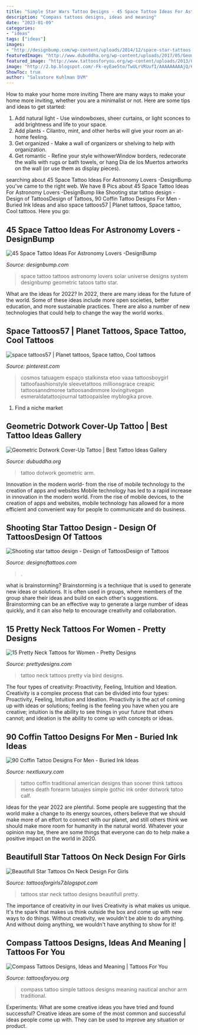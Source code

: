 ```yaml
---
title: "Simple Star Wars Tattoo Designs - 45 Space Tattoo Ideas For Astronomy Lovers -designbump"
description: "Compass tattoos designs, ideas and meaning"
date: "2023-01-09"
categories:
- "ideas"
tags: ["ideas"]
images:
- "http://designbump.com/wp-content/uploads/2014/12/space-star-tattoos-9.jpg"
featuredImage: "http://www.dubuddha.org/wp-content/uploads/2017/05/Geometric-Dotwork-Cover-Up-Tattoo-by-Luke-Docwork-728x910.jpg"
featured_image: "http://www.tattoosforyou.org/wp-content/uploads/2013/09/Simple-Compass-Tattoo-764x1024.jpg"
image: "http://2.bp.blogspot.com/-Fk-oyEae5to/TwULrVRUufI/AAAAAAAAAjQ/6QLATdH67NA/s640/star+tattoos+design+on+nect+for+girls+1.jpg"
ShowToc: true
author: "Salvatore Kuhlman DVM"
---
```



How to make your home more inviting
There are many ways to make your home more inviting, whether you are a minimalist or not. Here are some tips and ideas to get started:
1. Add natural light - Use windowboxes, sheer curtains, or light sconces to add brightness and life to your space.
2. Add plants - Cilantro, mint, and other herbs will give your room an at-home feeling.
3. Get organized - Make a wall of organizers or shelving to help with organization.
4. Get romantic - Refine your style withowerWindow borders, redecorate the walls with rugs or bath towels, or hang Dia de los Muertos artworks on the wall (or use them as display pieces).

	

		
searching about 45 Space Tattoo Ideas For Astronomy Lovers -DesignBump you've came to the right web. We have 8 Pics about 45 Space Tattoo Ideas For Astronomy Lovers -DesignBump like Shooting star tattoo design - Design of TattoosDesign of Tattoos, 90 Coffin Tattoo Designs For Men - Buried Ink Ideas and also space tattoos57 | Planet tattoos, Space tattoo, Cool tattoos. Here you go:
		
    
## 45 Space Tattoo Ideas For Astronomy Lovers -DesignBump

<img loading=lazy src="http://designbump.com/wp-content/uploads/2014/12/space-star-tattoos-9.jpg" onerror="this.onerror=null;this.src='https://tse1.mm.bing.net/th?id=OIP.rER4qO4In5X-l_iDPL4dpQHaKz&amp;pid=15.1';" alt="45 Space Tattoo Ideas For Astronomy Lovers -DesignBump">

_Source: designbump.com_

>space tattoo tattoos astronomy lovers solar universe designs system designbump geometric tatoos tatto star. 

	

What are the ideas for 2022?
In 2022, there are many ideas for the future of the world. Some of these ideas include more open societies, better education, and more sustainable practices. There are also a number of new technologies that could help to change the way the world works.

    
## Space Tattoos57 | Planet Tattoos, Space Tattoo, Cool Tattoos

<img loading=lazy src="https://i.pinimg.com/736x/3b/82/0a/3b820ab33f4880716735315e9adcd680.jpg" onerror="this.onerror=null;this.src='https://tse1.mm.bing.net/th?id=OIP.q6DCkjYdJAKgWaQdhsUl5wHaJQ&amp;pid=15.1';" alt="space tattoos57 | Planet tattoos, Space tattoo, Cool tattoos">

_Source: pinterest.com_

>cosmos tatuagem espaço stalkinsta etoo vaaa tattoosboygirl tattoofaashionstyle sleevetattoos millionsgrace creapic tattoosanndmoree tattoosandmmore lovingitvegan esmeraldatattoojournal tattoopaislee myblogika prove. 

	

1. Find a niche market 

    
## Geometric Dotwork Cover-Up Tattoo | Best Tattoo Ideas Gallery

<img loading=lazy src="http://www.dubuddha.org/wp-content/uploads/2017/05/Geometric-Dotwork-Cover-Up-Tattoo-by-Luke-Docwork-728x910.jpg" onerror="this.onerror=null;this.src='https://tse2.mm.bing.net/th?id=OIP.DjluHpgPGbYchatrDsDg1wHaJQ&amp;pid=15.1';" alt="Geometric Dotwork Cover-Up Tattoo | Best Tattoo Ideas Gallery">

_Source: dubuddha.org_

>tattoo dotwork geometric arm. 

	

Innovation in the modern world- from the rise of mobile technology to the creation of apps and websites
Mobile technology has led to a rapid increase in innovation in the modern world. From the rise of mobile devices, to the creation of apps and websites, mobile technology has allowed for a more efficient and convenient way for people to communicate and do business.

    
## Shooting Star Tattoo Design - Design Of TattoosDesign Of Tattoos

<img loading=lazy src="http://designoftattoos.com/wp-content/uploads/2014/04/Sooting_Star_Tattoo_Design.jpg" onerror="this.onerror=null;this.src='https://tse4.mm.bing.net/th?id=OIP.OLtByENXsyu7CyR-m2znngHaJ4&amp;pid=15.1';" alt="Shooting star tattoo design - Design of TattoosDesign of Tattoos">

_Source: designoftattoos.com_

>. 

	

what is brainstorming?
Brainstorming is a technique that is used to generate new ideas or solutions. It is often used in groups, where members of the group share their ideas and build on each other's suggestions. Brainstorming can be an effective way to generate a large number of ideas quickly, and it can also help to encourage creativity and collaboration.

    
## 15 Pretty Neck Tattoos For Women - Pretty Designs

<img loading=lazy src="http://www.prettydesigns.com/wp-content/uploads/2014/11/Star-Tattoo.jpg" onerror="this.onerror=null;this.src='https://tse1.mm.bing.net/th?id=OIP.oVt6xH4QYX_ZiQkIXprK_wHaKB&amp;pid=15.1';" alt="15 Pretty Neck Tattoos for Women - Pretty Designs">

_Source: prettydesigns.com_

>tattoo neck tattoos pretty via bird designs. 

	

The four types of creativity: Proactivity, Feeling, Intuition and Ideation.
Creativity is a complex process that can be divided into four types: Proactivity, Feeling, Intuition and Ideation. Proactivity is the act of coming up with ideas or solutions; feeling is the feeling you have when you are creative; intuition is the ability to see things in your future that others cannot; and ideation is the ability to come up with concepts or ideas.

    
## 90 Coffin Tattoo Designs For Men - Buried Ink Ideas

<img loading=lazy src="http://nextluxury.com/wp-content/uploads/mens-american-traditional-sooner-than-you-think-coffin-tattoo-design-on-forearm.jpg" onerror="this.onerror=null;this.src='https://tse4.mm.bing.net/th?id=OIP.htLGrWlgvrDMMzm2fpcDFQAAAA&amp;pid=15.1';" alt="90 Coffin Tattoo Designs For Men - Buried Ink Ideas">

_Source: nextluxury.com_

>tattoo coffin traditional american designs than sooner think tattoos mens death forearm tatuajes simple gothic ink order dotwork tatoo calf. 

	

Ideas for the year 2022 are plentiful. Some people are suggesting that the world make a change to its energy sources, others believe that we should make more of an effort to connect with our planet, and still others think we should make more room for humanity in the natural world. Whatever your opinion may be, there are some things that everyone can do to help make a positive impact on the world in 2020.

    
## Beautifull Star Tattoos On Neck Design For Girls

<img loading=lazy src="http://2.bp.blogspot.com/-Fk-oyEae5to/TwULrVRUufI/AAAAAAAAAjQ/6QLATdH67NA/s640/star+tattoos+design+on+nect+for+girls+1.jpg" onerror="this.onerror=null;this.src='https://tse3.mm.bing.net/th?id=OIP.WYWP1l7OYX-Bq2g9f1x8FgAAAA&amp;pid=15.1';" alt="Beautifull Star Tattoos On Neck Design For Girls">

_Source: tattoosforgirls7.blogspot.com_

>tattoos star neck tattoo designs beautifull pretty. 

	

The importance of creativity in our lives
Creativity is what makes us unique. It's the spark that makes us think outside the box and come up with new ways to do things. Without creativity, we wouldn't be able to do anything. And without doing anything, we wouldn't have anything to show for it!

    
## Compass Tattoos Designs, Ideas And Meaning | Tattoos For You

<img loading=lazy src="http://www.tattoosforyou.org/wp-content/uploads/2013/09/Simple-Compass-Tattoo-764x1024.jpg" onerror="this.onerror=null;this.src='https://tse2.mm.bing.net/th?id=OIP.e1qD8c4RW0wvPnQ3MGh-cAHaJ7&amp;pid=15.1';" alt="Compass Tattoos Designs, Ideas and Meaning | Tattoos For You">

_Source: tattoosforyou.org_

>compass tattoo simple tattoos designs meaning nautical anchor arm traditional. 

	

Experiments: What are some creative ideas you have tried and found successful?
Creative ideas are some of the most common and successful ideas people come up with. They can be used to improve any situation or product.

